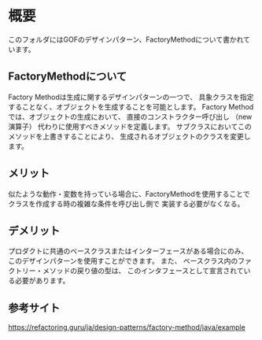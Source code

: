 # 概要
このフォルダにはGOFのデザインパターン、FactoryMethodについて書かれています。

## FactoryMethodについて
Factory Methodは生成に関するデザインパターンの一つで、 具象クラスを指定することなく、オブジェクトを生成することを可能とします。
Factory Method では、オブジェクトの生成において、 直接のコンストラクター呼び出し （new 演算子） 代わりに使用すべきメソッドを定義します。 
サブクラスにおいてこのメソッドを上書きすることにより、 生成されるオブジェクトのクラスを変更します。

## メリット
似たような動作・変数を持っている場合に、FactoryMethodを使用することでクラスを作成する時の複雑な条件を呼び出し側で
実装する必要がなくなる。

## デメリット
プロダクトに共通のベースクラスまたはインターフェースがある場合にのみ、 このデザインパターンを使用すことができます。 
また、 ベースクラス内のファクトリー・メソッドの戻り値の型は、 このインタフェースとして宣言されている必要があります。

## 参考サイト
https://refactoring.guru/ja/design-patterns/factory-method/java/example